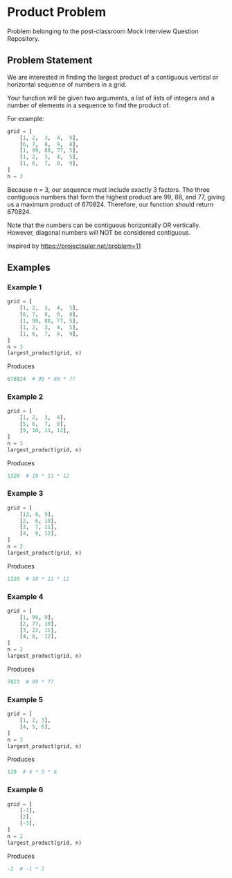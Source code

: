 # Product Problem

Problem belonging to the post-classroom Mock Interview Question Repository.

## Problem Statement

We are interested in finding the largest product of a contiguous vertical or horizontal sequence of numbers in a grid.

Your function will be given two arguments, a list of lists of integers and a number of elements in a sequence to find the product of.

For example:

```py
grid = [
    [1, 2,  3,  4,  5],
    [6, 7,  8,  9,  8],
    [1, 99, 88, 77, 5],
    [1, 2,  3,  4,  5],
    [1, 6,  7,  8,  9],
]
n = 3
```

Because n = 3, our sequence must include exactly 3 factors. The three contiguous numbers that form the highest product are 99, 88, and 77, giving us a maximum product of 670824. Therefore, our function should return 670824.

Note that the numbers can be contiguous horizontally OR vertically. However, diagonal numbers will NOT be considered contiguous.

Inspired by https://projecteuler.net/problem=11

## Examples

### Example 1

```py
grid = [
    [1, 2,  3,  4,  5],
    [6, 7,  8,  9,  8],
    [1, 99, 88, 77, 5],
    [1, 2,  3,  4,  5],
    [1, 6,  7,  8,  9],
]
n = 3
largest_product(grid, n)
```

Produces

```py
670824  # 99 * 88 * 77
```

### Example 2

```py
grid = [
    [1, 2,  3,  4],
    [5, 6,  7,  8],
    [9, 10, 11, 12],
]
n = 3
largest_product(grid, n)
```

Produces

```py
1320  # 10 * 11 * 12
```

### Example 3

```py
grid = [
    [13, 0, 9],
    [2,  6, 10],
    [3,  7, 11],
    [4,  8, 12],
]
n = 3
largest_product(grid, n)
```

Produces

```py
1320  # 10 * 11 * 12
```

### Example 4

```py
grid = [
    [1, 99, 9],
    [2, 77, 10],
    [3, 22, 11],
    [4, 0,  12],
]
n = 2
largest_product(grid, n)
```

Produces

```py
7623  # 99 * 77
```

### Example 5

```py
grid = [
    [1, 2, 3],
    [4, 5, 6],
]
n = 3
largest_product(grid, n)
```

Produces

```py
120  # 4 * 5 * 6
```

### Example 6

```py
grid = [
    [-1],
    [2],
    [-3],
]
n = 2
largest_product(grid, n)
```

Produces

```py
-2  # -1 * 2
```
